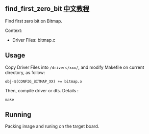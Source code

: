 find_first_zero_bit [中文教程](https://biscuitos.github.io/blog/BITMAP_find_first_zero_bit/)
----------------------------------

Find first zero bit on Bitmap.

Context:

* Driver Files: bitmap.c

## Usage

Copy Driver Files into `/drivers/xxx/`, and modify Makefile on current 
directory, as follow:

```
obj-$(CONFIG_BITMAP_XX) += bitmap.o
```

Then, compile driver or dts. Details :

```
make
```

## Running

Packing image and runing on the target board.
